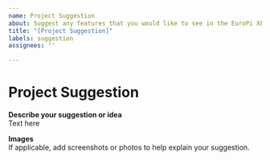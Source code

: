 ```yaml
---
name: Project Suggestion
about: Suggest any features that you would like to see in the EuroPi XL module. Please check to see if your suggestion would be more relevant if added as a comment to an existing issue.
title: "[Project Suggestion]"
labels: suggestion
assignees: ''

---
```


# Project Suggestion

**Describe your suggestion or idea**  
Text here

**Images**  
If applicable, add screenshots or photos to help explain your suggestion.
